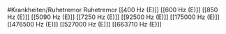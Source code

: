 #Krankheiten/Ruhetremor
Ruhetremor
[[400 Hz (E)]]
[[600 Hz (E)]]
[[850 Hz (E)]]
[[5090 Hz (E)]]
[[7250 Hz (E)]]
[[92500 Hz (E)]]
[[175000 Hz (E)]]
[[476500 Hz (E)]]
[[527000 Hz (E)]]
[[663710 Hz (E)]]